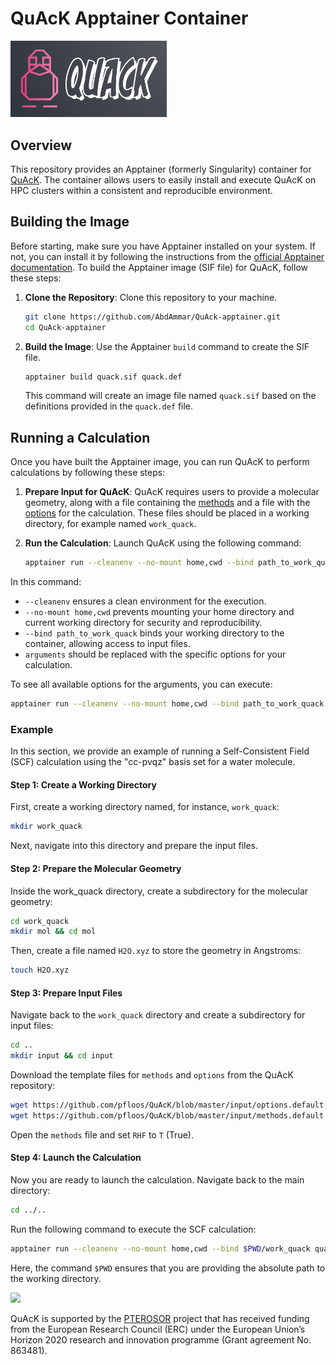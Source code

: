 # QuAcK Apptainer Container

<img src="logo/logo_quack.png"  width="250">

## Overview

This repository provides an Apptainer (formerly Singularity) container for [QuAcK](https://github.com/pfloos/QuAcK/). 
The container allows users to easily install and execute QuAcK on HPC clusters within a consistent and reproducible environment.

## Building the Image

Before starting, make sure you have Apptainer installed on your system.
If not, you can install it by following the instructions from the [official Apptainer documentation](https://apptainer.org/docs/user/main/installation.html).
To build the Apptainer image (SIF file) for QuAcK, follow these steps:

1. **Clone the Repository**: Clone this repository to your machine.
    ```bash
    git clone https://github.com/AbdAmmar/QuAck-apptainer.git
    cd QuAck-apptainer
    ```

2. **Build the Image**: Use the Apptainer `build` command to create the SIF file.
    ```bash
    apptainer build quack.sif quack.def
    ```
    
    This command will create an image file named `quack.sif` based on the definitions provided in the `quack.def` file.

## Running a Calculation

Once you have built the Apptainer image, you can run QuAcK to perform calculations by following these steps:

1. **Prepare Input for QuAcK**: QuAcK requires users to provide a molecular geometry, along with a file containing the
   [methods](https://github.com/pfloos/QuAcK/blob/master/input/methods.default) and a file with the
   [options](https://github.com/pfloos/QuAcK/blob/master/input/options.default) for the calculation. These files should be placed in a working directory, for example named `work_quack`.

3. **Run the Calculation**: Launch QuAcK using the following command:
   ```bash
   apptainer run --cleanenv --no-mount home,cwd --bind path_to_work_quack quack.sif python3 PyDuck.py --working_dir path_to_work_quack arguments

  In this command:
  - `--cleanenv` ensures a clean environment for the execution.
  - `--no-mount home,cwd` prevents mounting your home directory and current working directory for security and reproducibility.
  - `--bind path_to_work_quack` binds your working directory to the container, allowing access to input files.
  - `arguments` should be replaced with the specific options for your calculation.

  To see all available options for the arguments, you can execute:
   ```bash
   apptainer run --cleanenv --no-mount home,cwd --bind path_to_work_quack uack.sif python3 PyDuck.py --help
   ```

### Example

In this section, we provide an example of running a Self-Consistent Field (SCF) calculation using the "cc-pvqz" basis set for a water molecule.

#### Step 1: Create a Working Directory

First, create a working directory named, for instance, `work_quack`:

```bash
mkdir work_quack
```

Next, navigate into this directory and prepare the input files.

#### Step 2: Prepare the Molecular Geometry

Inside the work_quack directory, create a subdirectory for the molecular geometry:
```bash
cd work_quack
mkdir mol && cd mol
```

Then, create a file named `H2O.xyz` to store the geometry in Angstroms:
```bash
touch H2O.xyz
```

#### Step 3: Prepare Input Files

Navigate back to the `work_quack` directory and create a subdirectory for input files:
```bash
cd ..
mkdir input && cd input
```
Download the template files for `methods` and `options` from the QuAcK repository:
```bash
wget https://github.com/pfloos/QuAcK/blob/master/input/options.default options
wget https://github.com/pfloos/QuAcK/blob/master/input/methods.default methods
```
Open the `methods` file and set `RHF` to `T` (True).

#### Step 4: Launch the Calculation

Now you are ready to launch the calculation. Navigate back to the main directory:
```bash
cd ../..
```

Run the following command to execute the SCF calculation:
```bash
apptainer run --cleanenv --no-mount home,cwd --bind $PWD/work_quack quack.sif python3 PyDuck.py --working_dir $PWD/work_quack -b "cc-pvqz" -x "H2O"
```
Here, the command `$PWD` ensures that you are providing the absolute path to the working directory.



<img src="https://lcpq.github.io/PTEROSOR/img/ERC.png" width="200" />

QuAcK is supported by the [PTEROSOR](https://lcpq.github.io/PTEROSOR/) project that has received funding from the European Research Council (ERC) under the European Union’s Horizon 2020 research and innovation programme (Grant agreement No. 863481).

